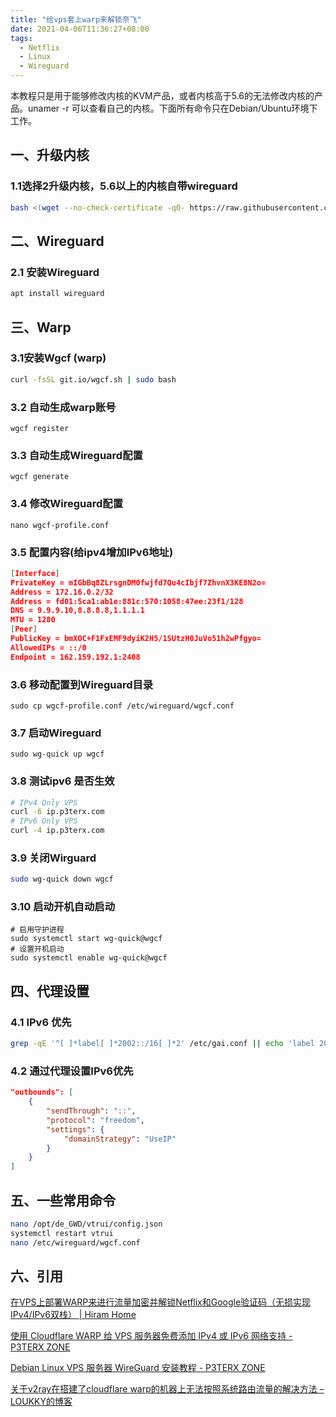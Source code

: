 ```yaml
---
title: "给vps套上warp来解锁奈飞"
date: 2021-04-06T11:36:27+08:00
tags:
  - Netflix
  - Linux
  - Wireguard
---
```



本教程只是用于能够修改内核的KVM产品，或者内核高于5.6的无法修改内核的产品。unamer -r 可以查看自己的内核。下面所有命令只在Debian/Ubuntu环境下工作。

## 一、升级内核

### 1.1选择2升级内核，5.6以上的内核自带wireguard

```bash
bash <(wget --no-check-certificate -qO- https://raw.githubusercontent.com/jacyl4/de_GWD/main/server)
```

## 二、Wireguard

### 2.1 安装Wireguard
```bash
apt install wireguard
```

## 三、Warp

### 3.1安装Wgcf (warp)

```bash
curl -fsSL git.io/wgcf.sh | sudo bash
```

### 3.2 自动生成warp账号

```
wgcf register
```

### 3.3 自动生成Wireguard配置

```
wgcf generate
```

### 3.4 修改Wireguard配置

```
nano wgcf-profile.conf
```

### 3.5 配置内容(给ipv4增加IPv6地址)

```json
[Interface]
PrivateKey = mIGbBq8ZLrsgnDM0fwjfd7Qu4cIbjf7ZhvnX3KE8N2o=
Address = 172.16.0.2/32
Address = fd01:5ca1:ab1e:881c:570:1058:47ee:23f1/128
DNS = 9.9.9.10,8.8.8.8,1.1.1.1
MTU = 1280
[Peer]
PublicKey = bmXOC+F1FxEMF9dyiK2H5/1SUtzH0JuVo51h2wPfgyo=
AllowedIPs = ::/0
Endpoint = 162.159.192.1:2408
```

### 3.6 移动配置到Wireguard目录

```
sudo cp wgcf-profile.conf /etc/wireguard/wgcf.conf
```

### 3.7 启动Wireguard

```
sudo wg-quick up wgcf
```

### 3.8 测试ipv6 是否生效

```bash
# IPv4 Only VPS
curl -6 ip.p3terx.com
# IPv6 Only VPS
curl -4 ip.p3terx.com
```

### 3.9 关闭Wirguard 

```bash
sudo wg-quick down wgcf
```

### 3.10 启动开机自动启动

```
# 启用守护进程
sudo systemctl start wg-quick@wgcf
# 设置开机启动
sudo systemctl enable wg-quick@wgcf
```

## 四、代理设置

### 4.1 IPv6 优先

```bash
grep -qE '^[ ]*label[ ]*2002::/16[ ]*2' /etc/gai.conf || echo 'label 2002::/16   2' | sudo tee -a /etc/gai.conf
```

### 4.2 通过代理设置IPv6优先

```json
"outbounds": [
    {
        "sendThrough": "::",
        "protocol": "freedom",
        "settings": {
            "domainStrategy": "UseIP"
        }
    }
]
```

## 五、一些常用命令

```bash
nano /opt/de_GWD/vtrui/config.json
systemctl restart vtrui
nano /etc/wireguard/wgcf.conf
```



## 六、引用

[在VPS上部署WARP来进行流量加密并解锁Netflix和Google验证码（无损实现IPv4/IPv6双栈） | Hiram Home](https://hiram.wang/cloudflare-wrap-vps/)

[使用 Cloudflare WARP 给 VPS 服务器免费添加 IPv4 或 IPv6 网络支持 - P3TERX ZONE](https://p3terx.com/archives/use-cloudflare-warp-to-add-extra-ipv4-or-ipv6-network-support-to-vps-servers-for-free.html)

[Debian Linux VPS 服务器 WireGuard 安装教程 - P3TERX ZONE](https://p3terx.com/archives/debian-linux-vps-server-wireguard-installation-tutorial.html)

[关于v2ray在搭建了cloudflare warp的机器上无法按照系统路由流量的解决方法 – LOUKKY的博客](https://loukky.com/archives/1507)

